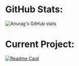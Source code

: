 # GitHub Stats:

![Anurag's GitHub stats](https://github-readme-stats.vercel.app/api?username=Cracko298&show_icons=true&theme=dark&count_private=true&show_icons=true)

# Current Project:

[![Readme Card](https://github-readme-stats.vercel.app/api/pin/?username=Cracko298&repo=Ice-Station-Z-Save-Editor&show_icons=true&theme=dark&count_private=true&show_icons=true)](https://github.com/Cracko298/Ice-Station-Z-Save-Editor)
